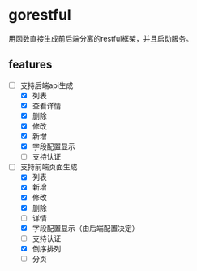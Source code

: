 # gorestful

用函数直接生成前后端分离的restful框架，并且启动服务。

## features
- [ ] 支持后端api生成
  - [x] 列表
  - [x] 查看详情
  - [x] 删除
  - [x] 修改
  - [x] 新增
  - [x] 字段配置显示
  - [ ] 支持认证
- [ ] 支持前端页面生成
  - [x] 列表
  - [x] 新增
  - [x] 修改
  - [x] 删除
  - [ ] 详情
  - [x] 字段配置显示（由后端配置决定）
  - [ ] 支持认证
  - [x] 倒序排列
  - [ ] 分页
